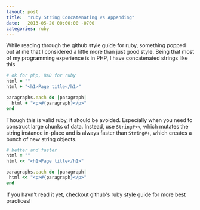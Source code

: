 ```yaml
---
layout: post
title:  "ruby String Concatenating vs Appending"
date:   2013-05-20 00:00:00 -0700
categories: ruby
---
```


While reading through the github style guide for ruby, something popped out at me that I considered a little more than just good style. Being that most of my programming experience is in PHP, I have concatenated strings like this

```ruby
# ok for php, BAD for ruby
html = ""
html + "<h1>Page title</h1>"

paragraphs.each do |paragraph|
  html + "<p>#{paragraph}</p>"
end
```

Though this is valid ruby, it should be avoided. Especially when you need to construct large chunks of data. Instead, use `String#<<`, which mutates the string instance in-place and is always faster than `String#+`, which creates a bunch of new string objects.

```ruby
# better and faster
html = ""
html << "<h1>Page title</h1>"

paragraphs.each do |paragraph|
 html << "<p>#{paragraph}</p>"
end
```

If you havn't read it yet, checkout github's ruby style guide for more best practices!
